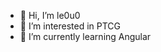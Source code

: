 - 👋 Hi, I’m le0u0
- 👀 I’m interested in PTCG
- 🌱 I’m currently learning Angular

<!---
ayakagi/ayakagi is a ✨ special ✨ repository because its `README.md` (this file) appears on your GitHub profile.
You can click the Preview link to take a look at your changes.
--->
